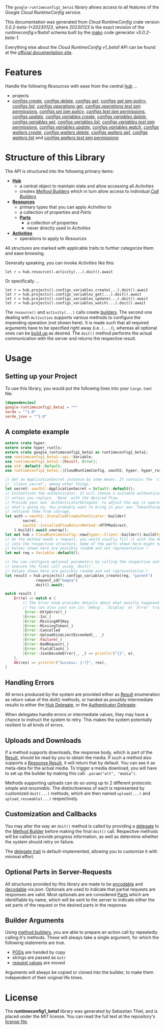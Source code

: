 <!---
DO NOT EDIT !
This file was generated automatically from 'src/generator/templates/api/README.md.mako'
DO NOT EDIT !
-->
The `google-runtimeconfig1_beta1` library allows access to all features of the *Google Cloud RuntimeConfig* service.

This documentation was generated from *Cloud RuntimeConfig* crate version *5.0.2-beta-1+20230123*, where *20230123* is the exact revision of the *runtimeconfig:v1beta1* schema built by the [mako](http://www.makotemplates.org/) code generator *v5.0.2-beta-1*.

Everything else about the *Cloud RuntimeConfig* *v1_beta1* API can be found at the
[official documentation site](https://cloud.google.com/deployment-manager/runtime-configurator/).
# Features

Handle the following *Resources* with ease from the central [hub](https://docs.rs/google-runtimeconfig1_beta1/5.0.2-beta-1+20230123/google_runtimeconfig1_beta1/CloudRuntimeConfig) ... 

* projects
 * [*configs create*](https://docs.rs/google-runtimeconfig1_beta1/5.0.2-beta-1+20230123/google_runtimeconfig1_beta1/api::ProjectConfigCreateCall), [*configs delete*](https://docs.rs/google-runtimeconfig1_beta1/5.0.2-beta-1+20230123/google_runtimeconfig1_beta1/api::ProjectConfigDeleteCall), [*configs get*](https://docs.rs/google-runtimeconfig1_beta1/5.0.2-beta-1+20230123/google_runtimeconfig1_beta1/api::ProjectConfigGetCall), [*configs get iam policy*](https://docs.rs/google-runtimeconfig1_beta1/5.0.2-beta-1+20230123/google_runtimeconfig1_beta1/api::ProjectConfigGetIamPolicyCall), [*configs list*](https://docs.rs/google-runtimeconfig1_beta1/5.0.2-beta-1+20230123/google_runtimeconfig1_beta1/api::ProjectConfigListCall), [*configs operations get*](https://docs.rs/google-runtimeconfig1_beta1/5.0.2-beta-1+20230123/google_runtimeconfig1_beta1/api::ProjectConfigOperationGetCall), [*configs operations test iam permissions*](https://docs.rs/google-runtimeconfig1_beta1/5.0.2-beta-1+20230123/google_runtimeconfig1_beta1/api::ProjectConfigOperationTestIamPermissionCall), [*configs set iam policy*](https://docs.rs/google-runtimeconfig1_beta1/5.0.2-beta-1+20230123/google_runtimeconfig1_beta1/api::ProjectConfigSetIamPolicyCall), [*configs test iam permissions*](https://docs.rs/google-runtimeconfig1_beta1/5.0.2-beta-1+20230123/google_runtimeconfig1_beta1/api::ProjectConfigTestIamPermissionCall), [*configs update*](https://docs.rs/google-runtimeconfig1_beta1/5.0.2-beta-1+20230123/google_runtimeconfig1_beta1/api::ProjectConfigUpdateCall), [*configs variables create*](https://docs.rs/google-runtimeconfig1_beta1/5.0.2-beta-1+20230123/google_runtimeconfig1_beta1/api::ProjectConfigVariableCreateCall), [*configs variables delete*](https://docs.rs/google-runtimeconfig1_beta1/5.0.2-beta-1+20230123/google_runtimeconfig1_beta1/api::ProjectConfigVariableDeleteCall), [*configs variables get*](https://docs.rs/google-runtimeconfig1_beta1/5.0.2-beta-1+20230123/google_runtimeconfig1_beta1/api::ProjectConfigVariableGetCall), [*configs variables list*](https://docs.rs/google-runtimeconfig1_beta1/5.0.2-beta-1+20230123/google_runtimeconfig1_beta1/api::ProjectConfigVariableListCall), [*configs variables test iam permissions*](https://docs.rs/google-runtimeconfig1_beta1/5.0.2-beta-1+20230123/google_runtimeconfig1_beta1/api::ProjectConfigVariableTestIamPermissionCall), [*configs variables update*](https://docs.rs/google-runtimeconfig1_beta1/5.0.2-beta-1+20230123/google_runtimeconfig1_beta1/api::ProjectConfigVariableUpdateCall), [*configs variables watch*](https://docs.rs/google-runtimeconfig1_beta1/5.0.2-beta-1+20230123/google_runtimeconfig1_beta1/api::ProjectConfigVariableWatchCall), [*configs waiters create*](https://docs.rs/google-runtimeconfig1_beta1/5.0.2-beta-1+20230123/google_runtimeconfig1_beta1/api::ProjectConfigWaiterCreateCall), [*configs waiters delete*](https://docs.rs/google-runtimeconfig1_beta1/5.0.2-beta-1+20230123/google_runtimeconfig1_beta1/api::ProjectConfigWaiterDeleteCall), [*configs waiters get*](https://docs.rs/google-runtimeconfig1_beta1/5.0.2-beta-1+20230123/google_runtimeconfig1_beta1/api::ProjectConfigWaiterGetCall), [*configs waiters list*](https://docs.rs/google-runtimeconfig1_beta1/5.0.2-beta-1+20230123/google_runtimeconfig1_beta1/api::ProjectConfigWaiterListCall) and [*configs waiters test iam permissions*](https://docs.rs/google-runtimeconfig1_beta1/5.0.2-beta-1+20230123/google_runtimeconfig1_beta1/api::ProjectConfigWaiterTestIamPermissionCall)




# Structure of this Library

The API is structured into the following primary items:

* **[Hub](https://docs.rs/google-runtimeconfig1_beta1/5.0.2-beta-1+20230123/google_runtimeconfig1_beta1/CloudRuntimeConfig)**
    * a central object to maintain state and allow accessing all *Activities*
    * creates [*Method Builders*](https://docs.rs/google-runtimeconfig1_beta1/5.0.2-beta-1+20230123/google_runtimeconfig1_beta1/client::MethodsBuilder) which in turn
      allow access to individual [*Call Builders*](https://docs.rs/google-runtimeconfig1_beta1/5.0.2-beta-1+20230123/google_runtimeconfig1_beta1/client::CallBuilder)
* **[Resources](https://docs.rs/google-runtimeconfig1_beta1/5.0.2-beta-1+20230123/google_runtimeconfig1_beta1/client::Resource)**
    * primary types that you can apply *Activities* to
    * a collection of properties and *Parts*
    * **[Parts](https://docs.rs/google-runtimeconfig1_beta1/5.0.2-beta-1+20230123/google_runtimeconfig1_beta1/client::Part)**
        * a collection of properties
        * never directly used in *Activities*
* **[Activities](https://docs.rs/google-runtimeconfig1_beta1/5.0.2-beta-1+20230123/google_runtimeconfig1_beta1/client::CallBuilder)**
    * operations to apply to *Resources*

All *structures* are marked with applicable traits to further categorize them and ease browsing.

Generally speaking, you can invoke *Activities* like this:

```Rust,ignore
let r = hub.resource().activity(...).doit().await
```

Or specifically ...

```ignore
let r = hub.projects().configs_variables_create(...).doit().await
let r = hub.projects().configs_variables_get(...).doit().await
let r = hub.projects().configs_variables_update(...).doit().await
let r = hub.projects().configs_variables_watch(...).doit().await
```

The `resource()` and `activity(...)` calls create [builders][builder-pattern]. The second one dealing with `Activities` 
supports various methods to configure the impending operation (not shown here). It is made such that all required arguments have to be 
specified right away (i.e. `(...)`), whereas all optional ones can be [build up][builder-pattern] as desired.
The `doit()` method performs the actual communication with the server and returns the respective result.

# Usage

## Setting up your Project

To use this library, you would put the following lines into your `Cargo.toml` file:

```toml
[dependencies]
google-runtimeconfig1_beta1 = "*"
serde = "^1.0"
serde_json = "^1.0"
```

## A complete example

```Rust
extern crate hyper;
extern crate hyper_rustls;
extern crate google_runtimeconfig1_beta1 as runtimeconfig1_beta1;
use runtimeconfig1_beta1::api::Variable;
use runtimeconfig1_beta1::{Result, Error};
use std::default::Default;
use runtimeconfig1_beta1::{CloudRuntimeConfig, oauth2, hyper, hyper_rustls, chrono, FieldMask};

// Get an ApplicationSecret instance by some means. It contains the `client_id` and 
// `client_secret`, among other things.
let secret: oauth2::ApplicationSecret = Default::default();
// Instantiate the authenticator. It will choose a suitable authentication flow for you, 
// unless you replace  `None` with the desired Flow.
// Provide your own `AuthenticatorDelegate` to adjust the way it operates and get feedback about 
// what's going on. You probably want to bring in your own `TokenStorage` to persist tokens and
// retrieve them from storage.
let auth = oauth2::InstalledFlowAuthenticator::builder(
        secret,
        oauth2::InstalledFlowReturnMethod::HTTPRedirect,
    ).build().await.unwrap();
let mut hub = CloudRuntimeConfig::new(hyper::Client::builder().build(hyper_rustls::HttpsConnectorBuilder::new().with_native_roots().https_or_http().enable_http1().enable_http2().build()), auth);
// As the method needs a request, you would usually fill it with the desired information
// into the respective structure. Some of the parts shown here might not be applicable !
// Values shown here are possibly random and not representative !
let mut req = Variable::default();

// You can configure optional parameters by calling the respective setters at will, and
// execute the final call using `doit()`.
// Values shown here are possibly random and not representative !
let result = hub.projects().configs_variables_create(req, "parent")
             .request_id("magna")
             .doit().await;

match result {
    Err(e) => match e {
        // The Error enum provides details about what exactly happened.
        // You can also just use its `Debug`, `Display` or `Error` traits
         Error::HttpError(_)
        |Error::Io(_)
        |Error::MissingAPIKey
        |Error::MissingToken(_)
        |Error::Cancelled
        |Error::UploadSizeLimitExceeded(_, _)
        |Error::Failure(_)
        |Error::BadRequest(_)
        |Error::FieldClash(_)
        |Error::JsonDecodeError(_, _) => println!("{}", e),
    },
    Ok(res) => println!("Success: {:?}", res),
}

```
## Handling Errors

All errors produced by the system are provided either as [Result](https://docs.rs/google-runtimeconfig1_beta1/5.0.2-beta-1+20230123/google_runtimeconfig1_beta1/client::Result) enumeration as return value of
the doit() methods, or handed as possibly intermediate results to either the 
[Hub Delegate](https://docs.rs/google-runtimeconfig1_beta1/5.0.2-beta-1+20230123/google_runtimeconfig1_beta1/client::Delegate), or the [Authenticator Delegate](https://docs.rs/yup-oauth2/*/yup_oauth2/trait.AuthenticatorDelegate.html).

When delegates handle errors or intermediate values, they may have a chance to instruct the system to retry. This 
makes the system potentially resilient to all kinds of errors.

## Uploads and Downloads
If a method supports downloads, the response body, which is part of the [Result](https://docs.rs/google-runtimeconfig1_beta1/5.0.2-beta-1+20230123/google_runtimeconfig1_beta1/client::Result), should be
read by you to obtain the media.
If such a method also supports a [Response Result](https://docs.rs/google-runtimeconfig1_beta1/5.0.2-beta-1+20230123/google_runtimeconfig1_beta1/client::ResponseResult), it will return that by default.
You can see it as meta-data for the actual media. To trigger a media download, you will have to set up the builder by making
this call: `.param("alt", "media")`.

Methods supporting uploads can do so using up to 2 different protocols: 
*simple* and *resumable*. The distinctiveness of each is represented by customized 
`doit(...)` methods, which are then named `upload(...)` and `upload_resumable(...)` respectively.

## Customization and Callbacks

You may alter the way an `doit()` method is called by providing a [delegate](https://docs.rs/google-runtimeconfig1_beta1/5.0.2-beta-1+20230123/google_runtimeconfig1_beta1/client::Delegate) to the 
[Method Builder](https://docs.rs/google-runtimeconfig1_beta1/5.0.2-beta-1+20230123/google_runtimeconfig1_beta1/client::CallBuilder) before making the final `doit()` call. 
Respective methods will be called to provide progress information, as well as determine whether the system should 
retry on failure.

The [delegate trait](https://docs.rs/google-runtimeconfig1_beta1/5.0.2-beta-1+20230123/google_runtimeconfig1_beta1/client::Delegate) is default-implemented, allowing you to customize it with minimal effort.

## Optional Parts in Server-Requests

All structures provided by this library are made to be [encodable](https://docs.rs/google-runtimeconfig1_beta1/5.0.2-beta-1+20230123/google_runtimeconfig1_beta1/client::RequestValue) and 
[decodable](https://docs.rs/google-runtimeconfig1_beta1/5.0.2-beta-1+20230123/google_runtimeconfig1_beta1/client::ResponseResult) via *json*. Optionals are used to indicate that partial requests are responses 
are valid.
Most optionals are are considered [Parts](https://docs.rs/google-runtimeconfig1_beta1/5.0.2-beta-1+20230123/google_runtimeconfig1_beta1/client::Part) which are identifiable by name, which will be sent to 
the server to indicate either the set parts of the request or the desired parts in the response.

## Builder Arguments

Using [method builders](https://docs.rs/google-runtimeconfig1_beta1/5.0.2-beta-1+20230123/google_runtimeconfig1_beta1/client::CallBuilder), you are able to prepare an action call by repeatedly calling it's methods.
These will always take a single argument, for which the following statements are true.

* [PODs][wiki-pod] are handed by copy
* strings are passed as `&str`
* [request values](https://docs.rs/google-runtimeconfig1_beta1/5.0.2-beta-1+20230123/google_runtimeconfig1_beta1/client::RequestValue) are moved

Arguments will always be copied or cloned into the builder, to make them independent of their original life times.

[wiki-pod]: http://en.wikipedia.org/wiki/Plain_old_data_structure
[builder-pattern]: http://en.wikipedia.org/wiki/Builder_pattern
[google-go-api]: https://github.com/google/google-api-go-client

# License
The **runtimeconfig1_beta1** library was generated by Sebastian Thiel, and is placed 
under the *MIT* license.
You can read the full text at the repository's [license file][repo-license].

[repo-license]: https://github.com/Byron/google-apis-rsblob/main/LICENSE.md


